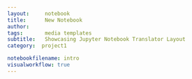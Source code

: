 ```yaml
---
layout:     notebook
title:      New Notebook
author:     
tags: 		media templates
subtitle:   Showcasing Jupyter Notebook Translator Layout
category:  project1

notebookfilename: intro
visualworkflow: true
---
```

